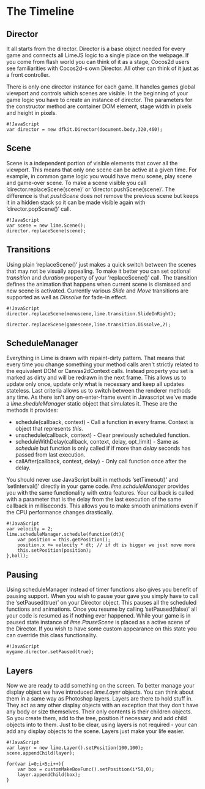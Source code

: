 # The Timeline

## Director

It all starts from the director. Director is a base object needed for every game and connects all LimeJS logic to a single place on the webpage. If you come from flash world you can think of it as a stage, Cocos2d users see familiarities with Cocos2d-s own Director. All other can think of it just as a front controller. 

There is only one director instance for each game. It handles games global viewport and controls which scenes are visible. In the beginning of your game logic you have to create an instance of director. The parameters for the constructor method are container DOM element, stage width in pixels and height in pixels.

    #!JavaScript
    var director = new dfkit.Director(document.body,320,460);

## Scene

Scene is a independent portion of visible elements that cover all the viewport. This means that only one scene can be active at a given time. For example, in common game logic you would have menu scene, play scene and game-over scene. To make a scene visible you call ’director.replaceScene(scene)’ or ’director.pushScene(scene)’. The difference is that *pushScene* does not remove the previous scene but keeps it in a hidden stack so it can be made visible again with ’director.popScene()’ call.

    #!JavaScript
    var scene = new lime.Scene();
    director.replaceScene(scene);

## Transitions

Using plain ’replaceScene()’ just makes a quick switch between the scenes that may not be visually appealing. To make it better you can set optional *transition* and *duration* property of your ’replaceScene()’ call. The transition defines the animation that happens when current scene is dismissed and new scene is activated. Currently various *Slide* and *Move* transitions are supported as well as *Dissolve* for fade-in effect.

    #!JavaScript
    director.replaceScene(menuscene,lime.transition.SlideInRight);

    director.replaceScene(gamescene,lime.transition.Dissolve,2);

## ScheduleManager

Everything in Lime is drawn with repaint-dirty pattern. That means that every time you change something your method calls aren't strictly related to the equivalent DOM or Canvas2dContext calls. Instead property you set is marked as dirty and will be redrawn in the next frame. This allows us to update only once, update only what is necessary and keep all updates stateless. Last criteria allows us to switch between the renderer methods any time. As there isn't any on-enter-frame event in Javascript we've made a *lime.sheduleManager* static object that simulates it. These are the methods it provides:

- schedule(callback, context) - Call a function in every frame. Context is object that represents *this*.
- unschedule(callback, context) - Clear previously scheduled function.
- scheduleWithDelay(callback, context, delay, opt_limit) - Same as *schedule* but function is only called if if more than *delay* seconds has passed from last execution.
- callAfter(callback, context, delay) - Only call function once after the delay.

You should never use JavaScript built in methods ’setTimeout()’ and ’setInterval()’ directly in your game code. *lime.schduleManager* provides you with the same functionality with extra features. Your callback is called with a parameter that is the delay from the last execution of the same callback in milliseconds. This allows you to make smooth animations even if the CPU performance changes drastically.

    #!JavaScript
    var velocity = 2;
    lime.scheduleManager.schedule(function(dt){
        var position = this.getPosition();
        position.x += velocity * dt; // if dt is bigger we just move more
        this.setPosition(position); 
    },ball);


## Pausing

Using scheduleManager instead of timer functions also gives you benefit of pausing support. When you wish to pause your gave you simply have to call the ’setPaused(true)’ on your Director object. This pauses all the scheduled functions and animations. Once you resume by calling ’setPaused(false)’ all your code is resumed as if nothing ever happened. While your game is in paused state instance of *lime.PauseScene* is placed as a active scene of the Director. If you wish to have some custom appearance on this state you can override this class functionality. 

	#!JavaScript
	mygame.director.setPaused(true);


## Layers

Now we are ready to add something on the screen. To better manage your display object we have introduced *lime.Layer* objects. You can think about them in a same way as Photoshop layers. Layers are there to hold stuff in. They act as any other display objects with an exception that they don't have any body or size themselves. Their only contents is their children objects. So you create them, add to the tree, position if necessary and add child objects into to them. Just to be clear, using layers is not required  - your can add any display objects to the scene. Layers just make your life easier.

    #!JavaScript
    var layer = new lime.Layer().setPosition(100,100);
    scene.appendChild(layer);
    
    for(var i=0;i<5;i++){
        var box = customMakeBoxFunc().setPosition(i*50,0);
        layer.appendChild(box);
    }

